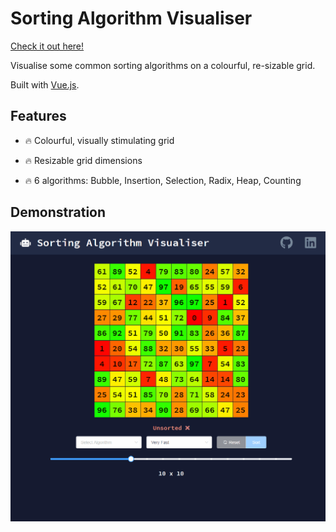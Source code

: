 # Sorting Algorithm Visualiser

[Check it out here!](https://christopherllewellyn.github.io/sorting-algorithm-visualiser/#/)

Visualise some common sorting algorithms on a colourful, re-sizable grid. 

Built with [Vue.js](https://vuejs.org/).

## Features
* 🔥 Colourful, visually stimulating grid

* 🔥 Resizable grid dimensions

* 🔥 6 algorithms: Bubble, Insertion, Selection, Radix, Heap, Counting

## Demonstration
![Demonstration](demo/sorting-algorithm-visualiser.gif)
